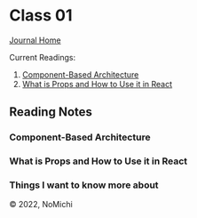 # Class 01

[Journal Home](README.md)

Current Readings:

1. [Component-Based Architecture](https://www.tutorialspoint.com/software_architecture_design/component_based_architecture.htm)
2. [What is Props and How to Use it in React](https://itnext.io/what-is-props-and-how-to-use-it-in-react-da307f500da0#:~:text=%E2%80%9CProps%E2%80%9D%20is%20a%20special%20keyword,way%20from%20parent%20to%20child)

## Reading Notes

### Component-Based Architecture



### What is Props and How to Use it in React

### Things I want to know more about

&copy; 2022, NoMichi
